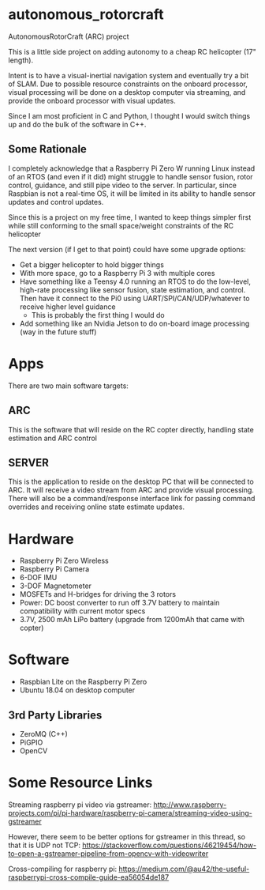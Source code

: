 # autonomous_rotorcraft
AutonomousRotorCraft (ARC) project

This is a little side project on adding autonomy to a cheap RC helicopter (17" length).

Intent is to have a visual-inertial navigation system and eventually try a bit of SLAM.
Due to possible resource constraints on the onboard processor, visual processing will be done on a desktop computer via streaming, and provide the onboard processor with visual updates.

Since I am most proficient in C and Python, I thought I would switch things up and do the bulk of the software in C++.

Some Rationale
--------------
I completely acknowledge that a Raspberry Pi Zero W running Linux instead of an RTOS (and even if it did) might struggle to handle sensor fusion, rotor control, guidance, and still pipe video to the server. In particular, since Raspbian is not a real-time OS, it will be limited in its ability to handle sensor updates and control updates.

Since this is a project on my free time, I wanted to keep things simpler first while still conforming to the small space/weight constraints of the RC helicopter

The next version (if I get to that point) could have some upgrade options:
- Get a bigger helicopter to hold bigger things
- With more space, go to a Raspberry Pi 3 with multiple cores
- Have something like a Teensy 4.0 running an RTOS to do the low-level, high-rate processing like sensor fusion, state estimation, and control. Then have it connect to the Pi0 using UART/SPI/CAN/UDP/whatever to receive higher level guidance
    - This is probably the first thing I would do
- Add something like an Nvidia Jetson to do on-board image processing (way in the future stuff)

Apps
====
There are two main software targets:

ARC
---
This is the software that will reside on the RC copter directly, handling state estimation and ARC control

SERVER
------
This is the application to reside on the desktop PC that will be connected to ARC. It will receive a video stream from ARC and provide visual processing. There will also be a command/response interface link for passing command overrides and receiving online state estimate updates.

Hardware
========
- Raspberry Pi Zero Wireless
- Raspberry Pi Camera
- 6-DOF IMU
- 3-DOF Magnetometer
- MOSFETs and H-bridges for driving the 3 rotors
- Power: DC boost converter to run off 3.7V battery to maintain compatibility with current motor specs
- 3.7V, 2500 mAh LiPo battery (upgrade from 1200mAh that came with copter)

Software
========
- Raspbian Lite on the Raspberry Pi Zero
- Ubuntu 18.04 on desktop computer

3rd Party Libraries
-------------------
- ZeroMQ (C++)
- PiGPIO
- OpenCV

Some Resource Links
===================
Streaming raspberry pi video via gstreamer:
http://www.raspberry-projects.com/pi/pi-hardware/raspberry-pi-camera/streaming-video-using-gstreamer

However, there seem to be better options for gstreamer in this thread, so that it is UDP not TCP:
https://stackoverflow.com/questions/46219454/how-to-open-a-gstreamer-pipeline-from-opencv-with-videowriter

Cross-compiling for raspberry pi:
https://medium.com/@au42/the-useful-raspberrypi-cross-compile-guide-ea56054de187


